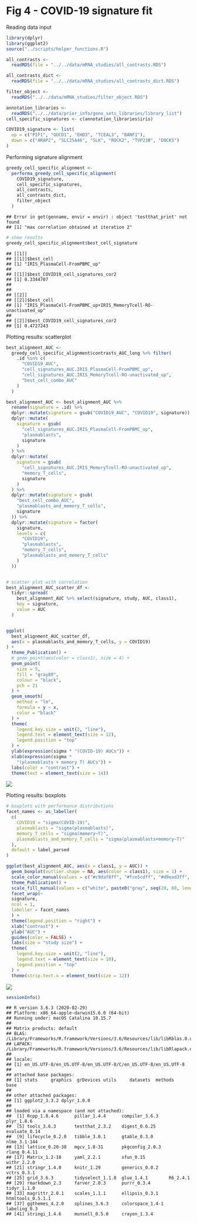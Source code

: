 Fig 4 - COVID-19 signature fit
================

Reading data input

``` r
library(dplyr)
library(ggplot2)
source("../scripts/helper_functions.R")

all_contrasts <-
  readRDS(file = "../../data/mRNA_studies/all_contrasts.RDS")

all_contrasts_dict <-
  readRDS(file = "../../data/mRNA_studies/all_contrasts_dict.RDS")

filter_object <-
  readRDS("../../data/mRNA_studies/filter_object.RDS")

annotation_libraries <-
  readRDS("../../data/prior_info/gene_sets_libraries/library_list")
cell_specific_signatures <- c(annotation_libraries$iris)

COVID19_signature <- list(
  up = c("PIF1", "GUCD1", "EHD3", "TCEAL3", "BANF1"),
  down = c("ARAP2", "SLC25A46", "SLK", "ROCK2", "TVP23B", "DOCK5")
)
```

Performing signature alignment

``` r
greedy_cell_specific_alignment <-
  performa_greedy_cell_specific_alignment(
    COVID19_signature,
    cell_specific_signatures,
    all_contrasts,
    all_contrasts_dict,
    filter_object
  )
```

    ## Error in get(genname, envir = envir) : object 'testthat_print' not found
    ## [1] "max correlation obtained at iteration 2"

``` r
# show results
greedy_cell_specific_alignment$best_cell_signature
```

    ## [[1]]
    ## [[1]]$best_cell
    ## [1] "IRIS_PlasmaCell-FromPBMC_up"
    ## 
    ## [[1]]$best_COVID19_cell_signatures_cor2
    ## [1] 0.3344707
    ## 
    ## 
    ## [[2]]
    ## [[2]]$best_cell
    ## [1] "IRIS_PlasmaCell-FromPBMC_up+IRIS_MemoryTcell-RO-unactivated_up"
    ## 
    ## [[2]]$best_COVID19_cell_signatures_cor2
    ## [1] 0.4727243

Plotting results: scatterplot

``` r
best_alignment_AUC <-
  greedy_cell_specific_alignment$contrasts_AUC_long %>% filter(
    .id %in% c(
      "COVID19_AUC",
      "cell_signatures_AUC.IRIS_PlasmaCell-FromPBMC_up",
      "cell_signatures_AUC.IRIS_MemoryTcell-RO-unactivated_up",
      "best_cell_combo_AUC"
    )
  )

best_alignment_AUC <- best_alignment_AUC %>%
  rename(signature = .id) %>%
  dplyr::mutate(signature = gsub("COVID19_AUC", "COVID19", signature)) %>%
  dplyr::mutate(
    signature = gsub(
      "cell_signatures_AUC.IRIS_PlasmaCell-FromPBMC_up",
      "plasmablasts",
      signature
    )
  ) %>%
  dplyr::mutate(
    signature = gsub(
      "cell_signatures_AUC.IRIS_MemoryTcell-RO-unactivated_up",
      "memory_T_cells",
      signature
    )
  ) %>%
  dplyr::mutate(signature = gsub(
    "best_cell_combo_AUC",
    "plasmablasts_and_memory_T_cells",
    signature
  )) %>%
  dplyr::mutate(signature = factor(
    signature,
    levels = c(
      "COVID19",
      "plasmablasts",
      "memory_T_cells",
      "plasmablasts_and_memory_T_cells"
    )
  ))


# scatter plot with correlation
best_alignment_AUC_scatter_df <-
  tidyr::spread(
    best_alignment_AUC %>% select(signature, study, AUC, class1),
    key = signature,
    value = AUC
  )


ggplot(
  best_alignment_AUC_scatter_df,
  aes(x = plasmablasts_and_memory_T_cells, y = COVID19)
) +
  theme_Publication() +
  # geom_point(aes(color = class1), size = 4) +
  geom_point(
    size = 5,
    fill = "gray80",
    colour = "black",
    pch = 21
  ) +
  geom_smooth(
    method = "lm",
    formula = y ~ x,
    color = "black"
  ) +
  theme(
    legend.key.size = unit(2, "line"),
    legend.text = element_text(size = 12),
    legend.position = "top"
  ) +
  ylab(expression(sigma * "(COVID-19) AUCs")) +
  xlab(expression(sigma *
    "(plasmablasts + memory T) AUCs")) +
  labs(color = "contrast") +
  theme(text = element_text(size = 14))
```

![](fig_4_COVID19_signature_fit_files/figure-gfm/unnamed-chunk-3-1.png)<!-- -->

Plotting results: boxplots

``` r
# boxplots with performance distributions
facet_names <- as_labeller(
  c(
    COVID19 = "sigma(COVID-19)",
    plasmablasts = "sigma(plasmablasts)",
    memory_T_cells = "sigma(memory~T)",
    plasmablasts_and_memory_T_cells = "sigma(plasmablasts+memory~T)"
  ),
  default = label_parsed
)

ggplot(best_alignment_AUC, aes(x = class1, y = AUC)) +
  geom_boxplot(outlier.shape = NA, aes(color = class1), size = 1) +
  scale_color_manual(values = c("#c9daf8ff", "#fce5cdff", "#d9ead3ff", "#ead1dcff")) +
  theme_Publication() +
  scale_fill_manual(values = c("white", paste0("gray", seq(20, 60, length.out = 3)))) +
  facet_wrap(~
  signature,
  ncol = 1,
  labeller = facet_names
  ) +
  theme(legend.position = "right") +
  xlab("contrast") +
  ylab("AUC") +
  guides(color = FALSE) +
  labs(size = "study size") +
  theme(
    legend.key.size = unit(2, "line"),
    legend.text = element_text(size = 10),
    legend.position = "top"
  ) +
  theme(strip.text.x = element_text(size = 12))
```

![](fig_4_COVID19_signature_fit_files/figure-gfm/unnamed-chunk-4-1.png)<!-- -->

``` r
sessionInfo()
```

    ## R version 3.6.3 (2020-02-29)
    ## Platform: x86_64-apple-darwin15.6.0 (64-bit)
    ## Running under: macOS Catalina 10.15.7
    ## 
    ## Matrix products: default
    ## BLAS:   /Library/Frameworks/R.framework/Versions/3.6/Resources/lib/libRblas.0.dylib
    ## LAPACK: /Library/Frameworks/R.framework/Versions/3.6/Resources/lib/libRlapack.dylib
    ## 
    ## locale:
    ## [1] en_US.UTF-8/en_US.UTF-8/en_US.UTF-8/C/en_US.UTF-8/en_US.UTF-8
    ## 
    ## attached base packages:
    ## [1] stats     graphics  grDevices utils     datasets  methods   base     
    ## 
    ## other attached packages:
    ## [1] ggplot2_3.3.2 dplyr_1.0.0  
    ## 
    ## loaded via a namespace (and not attached):
    ##  [1] Rcpp_1.0.4.6      pillar_1.4.4      compiler_3.6.3    plyr_1.8.6       
    ##  [5] tools_3.6.3       testthat_2.3.2    digest_0.6.25     evaluate_0.14    
    ##  [9] lifecycle_0.2.0   tibble_3.0.1      gtable_0.3.0      nlme_3.1-144     
    ## [13] lattice_0.20-38   mgcv_1.8-31       pkgconfig_2.0.3   rlang_0.4.11     
    ## [17] Matrix_1.2-18     yaml_2.2.1        xfun_0.15         withr_2.2.0      
    ## [21] stringr_1.4.0     knitr_1.29        generics_0.0.2    vctrs_0.3.1      
    ## [25] grid_3.6.3        tidyselect_1.1.0  glue_1.4.1        R6_2.4.1         
    ## [29] rmarkdown_2.3     farver_2.0.3      purrr_0.3.4       tidyr_1.1.0      
    ## [33] magrittr_2.0.1    scales_1.1.1      ellipsis_0.3.1    htmltools_0.5.1.1
    ## [37] ggthemes_4.2.0    splines_3.6.3     colorspace_1.4-1  labeling_0.3     
    ## [41] stringi_1.4.6     munsell_0.5.0     crayon_1.3.4
